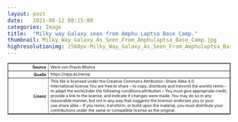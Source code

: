 ```yaml
---
layout: post
date:   2021-08-12 08:15:00
categories: Image
title:  "Milky way Galaxy seen from Amphu Laptsa Base Camp."
thumbnail: Milky_Way_Galaxy_As_Seen_From_Amphulaptsa_Base_Camp.jpg
highresolutionimg: 2560px-Milky_Way_Galaxy_As_Seen_From_Amphulaptsa_Base_Camp.jpg
---
```


<div class="entry-content">

<table style="font-size: xx-small" border="1" cellpadding="2">
<tbody>
<tr>
<th style="text-align: right" width="81"><strong>Source</strong></th>
<td>Werk von Pravin Mishra</td>
</tr>
<tr>
<th style="text-align: right" width="81"><strong>Quelle</strong></th>
<td>https://nipp.es/nerop</td>
</tr>
<tr>
<th style="text-align: right" width="81"><strong>Lizenz</strong></th>
<td>
This file is licensed under the Creative Commons Attribution-Share Alike 4.0 International license.You are free:to share – to copy, distribute and transmit the workto remix – to adapt the workUnder the following conditions:attribution – You must give appropriate credit, provide a link to the license, and indicate if changes were made. You may do so in any reasonable manner, but not in any way that suggests the licensor endorses you or your use.share alike – If you remix, transform, or build upon the material, you must distribute your contributions under the same or compatible license as the original.
</td>
</tr>
</tbody>
</table>
<p>&nbsp;</p>

</div><!-- .entry-content -->
